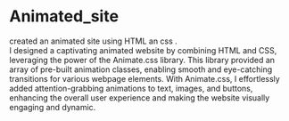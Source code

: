 # Animated_site
created an animated site using HTML an css .
<br>I designed a captivating animated website by combining HTML and CSS, leveraging the power of the Animate.css library. This library provided an array of pre-built animation classes, enabling smooth and eye-catching transitions for various webpage elements. With Animate.css, I effortlessly added attention-grabbing animations to text, images, and buttons, enhancing the overall user experience and making the website visually engaging and dynamic.
